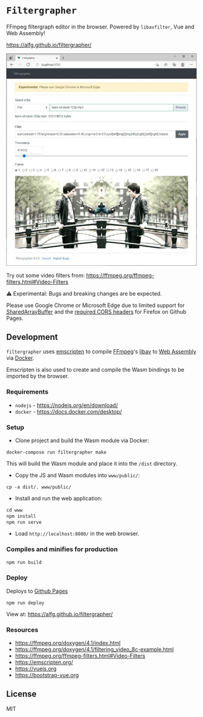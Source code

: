 # `Filtergrapher`
FFmpeg filtergraph editor in the browser. Powered by `libavfilter`, Vue and Web Assembly!

https://alfg.github.io/filtergrapher/

![screenshot](screenshot.jpg)

Try out some video filters from:
https://ffmpeg.org/ffmpeg-filters.html#Video-Filters

⚠️ Experimental: Bugs and breaking changes are be expected.

Please use Google Chrome or Microsoft Edge due to limited support for [SharedArrayBuffer](https://caniuse.com/sharedarraybuffer) and the [required CORS headers](https://developer.mozilla.org/en-US/docs/Web/JavaScript/Reference/Global_Objects/SharedArrayBuffer) for Firefox on Github Pages.

## Development
`filtergrapher` uses [emscripten](https://emscripten.org/) to compile [FFmpeg](https://ffmpeg.org)'s [libav](https://ffmpeg.org/doxygen/4.1/index.html) to [Web Assembly](https://webassembly.org/) via [Docker](https://www.docker.com/).

Emscripten is also used to create and compile the Wasm bindings to be imported by the browser.

### Requirements
* `nodejs` - https://nodejs.org/en/download/
* `docker` - https://docs.docker.com/desktop/

### Setup 
* Clone project and build the Wasm module via Docker:
```
docker-compose run filtergrapher make
```

This will build the Wasm module and place it into the `/dist` directory.

* Copy the JS and Wasm modules into `www/public/`:
```
cp -a dist/. www/public/
```

* Install and run the web application:
```
cd www
npm install
npm run serve
```

* Load `http://localhost:8080/` in the web browser.

### Compiles and minifies for production
```
npm run build
```

### Deploy
Deploys to [Github Pages](https://pages.github.com/)
```
npm run deploy
```

View at: https://alfg.github.io/filtergrapher/

### Resources
* https://ffmpeg.org/doxygen/4.1/index.html
* https://ffmpeg.org/doxygen/4.1/filtering_video_8c-example.html
* https://ffmpeg.org/ffmpeg-filters.html#Video-Filters
* https://emscripten.org/
* https://vuejs.org
* https://bootstrap-vue.org

## License
MIT